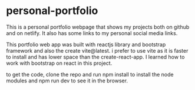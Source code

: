 # personal-portfolio

This is a personal portfolio webpage that shows my projects both on github and on netlify. It also has some links to my personal social media links. 

This portfolio web app was built with reactjs library and bootstrap framework and also the create vite@latest. i prefer to use vite as it is faster to install and has lower space than the create-react-app. I learned how to work with bootstrap on react in this project.


to get the code, clone the repo and run npm install to install the node modules and npm run dev to see it in the browser.

